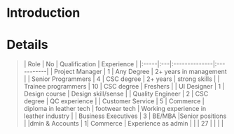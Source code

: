 # Introduction #


# Details #

> | Role | No | Qualification | Experience |
|:-----|:---|:--------------|:-----------|
> | Project Manager | 1 | Any Degree | 2+ years in management |
> | Senior Programmers | 4 | CSC degree | 2+ years | strong skills |
> | Trainee programmers | 10 | CSC degree | Freshers |
> | UI Designer | 1 | Design course | Design skill/sense |
> | Quality Engineer | 2 | CSC degree | QC experience |
> | Customer Service | 5 | Commerce | diploma in leather tech | footwear tech | Working experience in leather industry |
> | Business Executives | 3 | BE/MBA |Senior positions  |
> |dmin & Accounts | 1| Commerce | Experience as admin |
> |  | 27 |  |  |  |